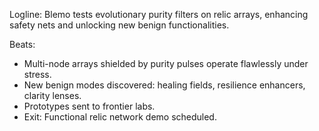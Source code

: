 ﻿---
series: 4
novella: 2
file: S4N2_CH10
type: chapter
pov: Blemo
setting: Remote testing site â€“ purity evolution
word_target_min: 1201
word_target_max: 2299
status: outline
---
Logline: Blemo tests evolutionary purity filters on relic arrays, enhancing safety nets and unlocking new benign functionalities.

Beats:
- Multi-node arrays shielded by purity pulses operate flawlessly under stress.
- New benign modes discovered: healing fields, resilience enhancers, clarity lenses.
- Prototypes sent to frontier labs.
- Exit: Functional relic network demo scheduled.
